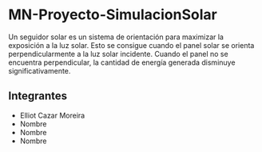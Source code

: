 # MN-Proyecto-SimulacionSolar
Un seguidor solar es un sistema de orientación para maximizar la exposición a la luz solar. Esto se consigue cuando el panel solar se orienta perpendicularmente a la luz solar incidente. Cuando el panel no se encuentra perpendicular, la cantidad de energía generada disminuye significativamente.

## Integrantes
* Elliot Cazar Moreira
* Nombre
* Nombre
* Nombre

